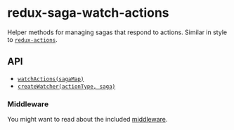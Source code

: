 # redux-saga-watch-actions
Helper methods for managing sagas that respond to actions. Similar in style to [`redux-actions`](https://github.com/acdlite/redux-actions).

## API
- [`watchActions(sagaMap)`](./watchActions.md)
- [`createWatcher(actionType, saga)`](./createWatcher.md)


### Middleware
You might want to read about the included [middleware](./middleware/README.md).
